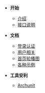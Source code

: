 <!-- 这是目录树文件 -->

- **开始**
    - [介绍](/README)
    - [接口说明](/sa-lib/doc-exp)

- **文档**
    - [登录认证](project/login)
    - [用户相关](/project/user)
    - [首页轮播图](/project/swiper) 
    - [各种示例](/project/p-case) 

- **工具安利**
    - [Archunit](/project/archunit)
